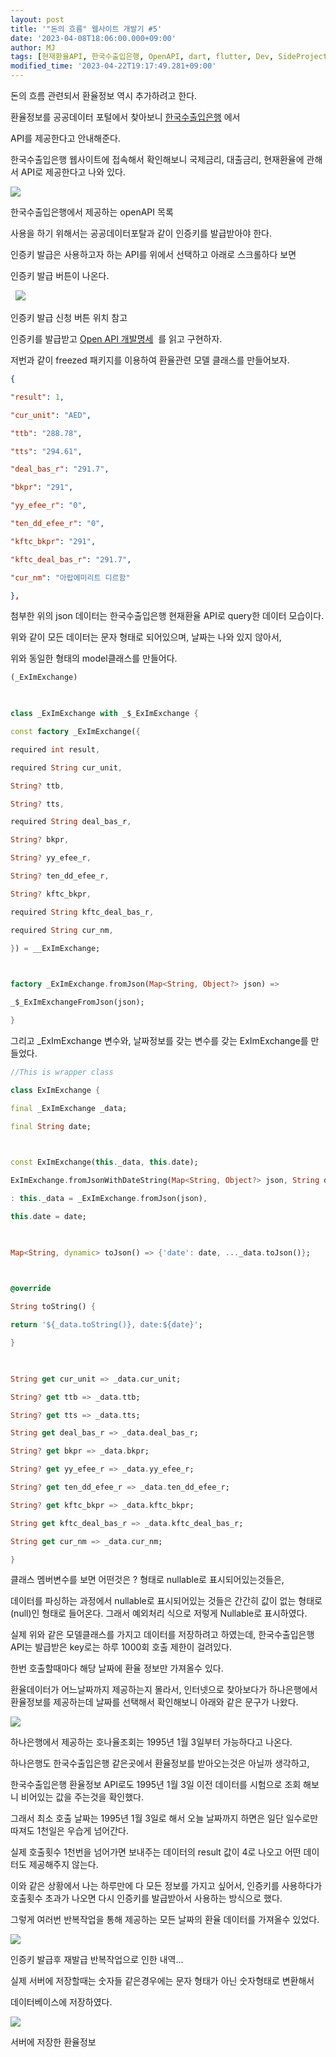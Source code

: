 ```yaml
---
layout: post
title: '"돈의 흐름" 웹사이트 개발기 #5'
date: '2023-04-08T18:06:00.000+09:00'
author: MJ
tags: [현재환율API, 한국수출입은행, OpenAPI, dart, flutter, Dev, SideProject]
modified_time: '2023-04-22T19:17:49.281+09:00'
---
```


돈의 흐름 관련되서 환율정보 역시 추가하려고 한다.

  

환율정보를 공공데이터 포털에서 찾아보니 [한국수출입은행](https://www.koreaexim.go.kr/ir/HPHKIR020M01?apino=2&viewtype=C&searchselect=&searchword=) 에서

  

API를 제공한다고 안내해준다.

  

한국수출입은행 웹사이트에 접속해서 확인해보니 국제금리, 대출금리, 현재환율에 관해서 API로 제공한다고 나와 있다.

  

![](/assets/images/2023/04/08/1.png)

한국수출입은행에서 제공하는 openAPI 목록

사용을 하기 위해서는 공공데이터포탈과 같이 인증키를 발급받아야 한다.

  

인증키 발급은 사용하고자 하는 API를 위에서 선택하고 아래로 스크롤하다 보면

  

인증키 발급 버튼이 나온다.

  

 
![](/assets/images/2023/04/08/2.png)

인증키 발급 신청 버튼 위치 참고

  
인증키를 발급받고 [Open API 개발명세](https://www.koreaexim.go.kr/ir/HPHKIR020M01?apino=4&viewtype=C#tab1)  를 읽고 구현하자.

  

저번과 같이 freezed 패키지를 이용하여 환율관련 모델 클래스를 만들어보자.

``` json
{

"result": 1,

"cur_unit": "AED",

"ttb": "288.78",

"tts": "294.61",

"deal_bas_r": "291.7",

"bkpr": "291",

"yy_efee_r": "0",

"ten_dd_efee_r": "0",

"kftc_bkpr": "291",

"kftc_deal_bas_r": "291.7",

"cur_nm": "아랍에미리트 디르함"

},

```


첨부한 위의 json 데이터는 한국수출입은행 현재환율 API로 query한 데이터 모습이다.

위와 같이 모든 데이터는 문자 형태로 되어있으며, 날짜는 나와 있지 않아서,

위와 동일한 형태의 model클래스를 만들어다.

```dart
(_ExImExchange)

  

class _ExImExchange with _$_ExImExchange {

const factory _ExImExchange({

required int result,

required String cur_unit,

String? ttb,

String? tts,

required String deal_bas_r,

String? bkpr,

String? yy_efee_r,

String? ten_dd_efee_r,

String? kftc_bkpr,

required String kftc_deal_bas_r,

required String cur_nm,

}) = __ExImExchange;

  

factory _ExImExchange.fromJson(Map<String, Object?> json) =>

_$_ExImExchangeFromJson(json);

}

```


  

  
그리고 _ExImExchange 변수와, 날짜정보를 갖는 변수를 갖는 ExImExchange를 만들었다.

  
```dart
//This is wrapper class

class ExImExchange {

final _ExImExchange _data;

final String date;

  

const ExImExchange(this._data, this.date);

ExImExchange.fromJsonWithDateString(Map<String, Object?> json, String date)

: this._data = _ExImExchange.fromJson(json),

this.date = date;

  

Map<String, dynamic> toJson() => {'date': date, ..._data.toJson()};

  

@override

String toString() {

return '${_data.toString()}, date:${date}';

}

  

String get cur_unit => _data.cur_unit;

String? get ttb => _data.ttb;

String? get tts => _data.tts;

String get deal_bas_r => _data.deal_bas_r;

String? get bkpr => _data.bkpr;

String? get yy_efee_r => _data.yy_efee_r;

String? get ten_dd_efee_r => _data.ten_dd_efee_r;

String? get kftc_bkpr => _data.kftc_bkpr;

String get kftc_deal_bas_r => _data.kftc_deal_bas_r;

String get cur_nm => _data.cur_nm;

}
```


  

  

클래스 멤버변수를 보면 어떤것은 ? 형태로 nullable로 표시되어있는것들은,

데이터를 파싱하는 과정에서 nullable로 표시되어있는 것들은 간간히 값이 없는 형태로(null)인 형태로 들어온다. 그래서 예외처리 식으로 저렇게 Nullable로 표시하였다.

  

실제 위와 같은 모델클래스를 가지고 데이터를 저장하려고 하였는데, 한국수출입은행 API는 발급받은 key로는 하루 1000회 호출 제한이 걸려있다.

  

한번 호출할때마다 해당 날짜에 환율 정보만 가져올수 있다.

  

환율데이터가 어느날짜까지 제공하는지 몰라서, 인터넷으로 찾아보다가 하나은행에서 환율정보를 제공하는데 날짜를 선택해서 확인해보니 아래와 같은 문구가 나왔다.

![](/assets/images/2023/04/08/3.png)

하나은행에서 제공하는 호나율조회는 1995년 1월 3일부터 가능하다고 나온다.

하나은행도 한국수출입은행 같은곳에서 환율정보를 받아오는것은 아닐까 생각하고,

한국수출입은행 환율정보 API로도 1995년 1월 3일 이전 데이터를 시험으로 조회 해보니 비어있는 값을 주는것을 확인했다.

그래서 최소 호출 날짜는 1995년 1월 3일로 해서 오늘 날짜까지 하면은 일단 일수로만 따져도 1천일은 우습게 넘어간다.

  

실제 호출횟수 1천번을 넘어가면 보내주는 데이터의 result 값이 4로 나오고 어떤 데이터도 제공해주지 않는다.

  

이와 같은 상황에서 나는 하루만에 다 모든 정보를 가지고 싶어서, 인증키를 사용하다가 호출횟수 초과가 나오면 다시 인증키를 발급받아서 사용하는 방식으로 했다.

그렇게 여러번 반복작업을 통해 제공하는 모든 날짜의 환율 데이터를 가져올수 있었다.

![](/assets/images/2023/04/08/4.png)

인증키 발급후 재발급 반복작업으로 인한 내역...

  

실제 서버에 저장할때는 숫자들 같은경우에는 문자 형태가 아닌 숫자형태로 변환해서

데이터베이스에 저장하였다.


![](/assets/images/2023/04/08/5.png)

서버에 저장한 환율정보